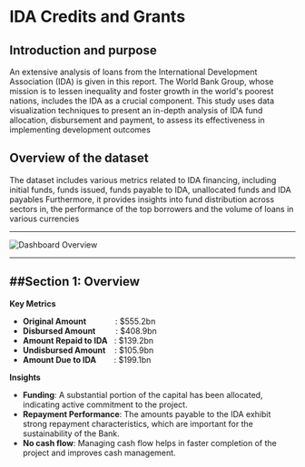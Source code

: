 # IDA Credits and Grants
**Introduction and purpose**
--

An extensive analysis of loans from the International Development Association (IDA) is given in this report. The World Bank Group, whose mission is to lessen inequality and foster growth in the world's poorest nations, includes the IDA as a crucial component. This study uses data visualization techniques to present an in-depth analysis of IDA fund allocation, disbursement and payment, to assess its effectiveness in implementing development outcomes

**Overview of the dataset**
--

The dataset includes various metrics related to IDA financing, including initial funds, funds issued, funds payable to IDA, unallocated funds and IDA payables Furthermore, it provides insights into fund distribution across sectors in, the performance of the top borrowers and the volume of loans in various currencies

---

![Dashboard Overview](https://drive.google.com/uc?export=view&id=1CoU28pihigfcNjvqyyLM_FAc0GjPFkSN)

---

##Section 1: Overview
--

**Key Metrics**

- **Original Amount**&nbsp;&nbsp;&nbsp;&nbsp;&nbsp;&nbsp;&nbsp;&nbsp;&nbsp;&nbsp;&nbsp;&nbsp;&nbsp;: $555.2bn
- **Disbursed Amount**&nbsp;&nbsp;&nbsp;&nbsp;&nbsp;&nbsp;&nbsp;&nbsp;&nbsp;: $408.9bn
- **Amount Repaid to IDA**&nbsp;&nbsp;&nbsp;: $139.2bn
- **Undisbursed Amount**&nbsp;&nbsp;&nbsp;&nbsp;: $105.9bn
- **Amount Due to IDA**&nbsp;&nbsp;&nbsp;&nbsp;&nbsp;&nbsp;&nbsp;&nbsp;: $199.1bn

**Insights**

- **Funding**: A substantial portion of the capital has been allocated, indicating active commitment to the project.
- **Repayment Performance**: The amounts payable to the IDA exhibit strong repayment characteristics, which are important for the sustainability of the Bank.
- **No cash flow**: Managing cash flow helps in faster completion of the project and improves cash management.


